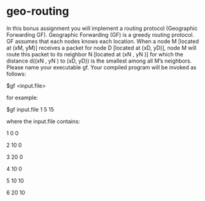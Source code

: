 # geo-routing

In this bonus assignment you will implement a routing protocol (Geographic Forwarding GF). Geographic Forwarding (GF) is a greedy routing protocol. GF assumes that each nodes knows each location. When a node M [located at (xM, yM)] receives a packet for node D [located at (xD, yD)], node M will route this packet to its neighbor N [located at (xN , yN )] for which the distance d((xN , yN ) to (xD, yD)) is the smallest among all M’s neighbors. Please name your executable gf. Your compiled program will be invoked as follows:

$gf <input.file> <source node> <destination node> <radio range>

for example:

$gf input.file 1 5 15

where the input.file contains:

1  0  0

2 10 0

3 20 0

4 10 0

5 10 10

6 20 10
